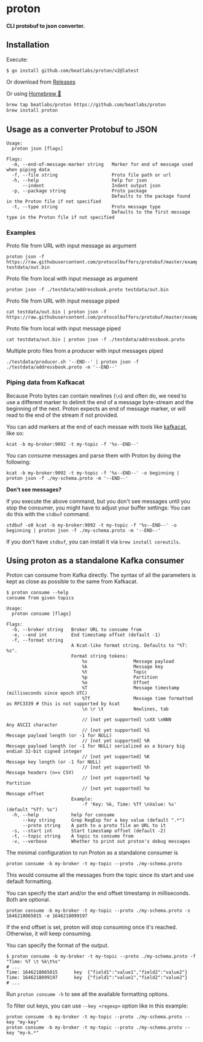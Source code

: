 # proton

#### CLI protobuf to json converter.

## Installation

Execute:

```bash
$ go install github.com/beatlabs/proton/v2@latest
```
Or download from [Releases](https://github.com/beatlabs/proton/releases)

Or using [Homebrew 🍺](https://brew.sh)

```bash
brew tap beatlabs/proton https://github.com/beatlabs/proton
brew install proton
```

## Usage as a converter Protobuf to JSON

```shell script
Usage:
  proton json [flags]

Flags:
  -m, --end-of-message-marker string   Marker for end of message used when piping data
  -f, --file string                    Proto file path or url
  -h, --help                           help for json
      --indent                         Indent output json
  -p, --package string                 Proto package
                                       Defaults to the package found in the Proton file if not specified
  -t, --type string                    Proto message type
                                       Defaults to the first message type in the Proton file if not specified
```

### Examples

Proto file from URL with input message as argument
```shell script
proton json -f https://raw.githubusercontent.com/protocolbuffers/protobuf/master/examples/addressbook.proto testdata/out.bin
```

Proto file from local with input message as argument
```shell script
proton json -f ./testdata/addressbook.proto testdata/out.bin
```

Proto file from URL with input message piped
```shell script
cat testdata/out.bin | proton json -f https://raw.githubusercontent.com/protocolbuffers/protobuf/master/examples/addressbook.proto
```

Proto file from local with input message piped
```shell script
cat testdata/out.bin | proton json -f ./testdata/addressbook.proto
```

Multiple proto files from a producer with input messages piped
```shell script
./testdata/producer.sh '--END--' | proton json -f ./testdata/addressbook.proto -m '--END--'
```

### Piping data from Kafkacat

Because Proto bytes can contain newlines (`\n`) and often do,
we need to use a different marker to delimit the end of a message byte-stream and the beginning of the next.
Proton expects an end of message marker, or will read to the end of the stream if not provided.

You can add markers at the end of each messae with tools like [kafkacat](https://github.com/edenhill/kcat), like so:

```shell script
kcat -b my-broker:9092 -t my-topic -f '%s--END--'
```

You can consume messages and parse them with Proton by doing the following:

```shell script
kcat -b my-broker:9092 -t my-topic -f '%s--END--' -o beginning | proton json -f ./my-schema.proto -m '--END--'
```

**Don't see messages?**

If you execute the above command, but you don't see messages until you stop the consumer, you might have to adjust your buffer settings:
You can do this with the `stdbuf` command.

```shell script
stdbuf -o0 kcat -b my-broker:9092 -t my-topic -f '%s--END--' -o beginning | proton json -f ./my-schema.proto -m '--END--'
```

If you don't have `stdbuf`, you can install it via `brew install coreutils`.

## Using proton as a standalone Kafka consumer

Proton can consume from Kafka directly. The syntax of all the parameters is kept as close as possible to the same from Kafkacat.

```shell
$ proton consume --help
consume from given topics

Usage:
  proton consume [flags]

Flags:
  -b, --broker string   Broker URL to consume from
  -e, --end int         End timestamp offset (default -1)
  -f, --format string
                        A Kcat-like format string. Defaults to "%T: %s".
                        Format string tokens:
                        	%s                 Message payload
                        	%k                 Message key
                        	%t                 Topic
                        	%p                 Partition
                        	%o                 Offset
                        	%T                 Message timestamp (milliseconds since epoch UTC)
                        	%Tf                Message time formatted as RFC3339 # this is not supported by kcat
                        	\n \r \t           Newlines, tab

                        	// [not yet supported] \xXX \xNNN         Any ASCII character
                        	// [not yet supported] %S                 Message payload length (or -1 for NULL)
                        	// [not yet supported] %R                 Message payload length (or -1 for NULL) serialized as a binary big endian 32-bit signed integer
                        	// [not yet supported] %K                 Message key length (or -1 for NULL)
                        	// [not yet supported] %h                 Message headers (n=v CSV)
                        	// [not yet supported] %p                 Partition
                        	// [not yet supported] %o                 Message offset
                        Example:
                        	-f 'Key: %k, Time: %Tf \nValue: %s' (default "%Tf: %s")
  -h, --help            help for consume
      --key string      Grep RegExp for a key value (default ".*")
      --proto string    A path to a proto file an URL to it
  -s, --start int       Start timestamp offset (default -2)
  -t, --topic string    A topic to consume from
  -v, --verbose         Whether to print out proton's debug messages
```

The minimal configuration to run Proton as a standalone consumer is
```shell
proton consume -b my-broker -t my-topic --proto ./my-schema.proto
```
This would consume all the messages from the topic since its start and use default formatting.

You can specify the start and/or the end offset timestamp in milliseconds. Both are optional.
```shell
proton consume -b my-broker -t my-topic --proto ./my-schema.proto -s 1646218065015 -e 1646218099197
```
If the end offset is set, proton will stop consuming once it's reached. Otherwise, it will keep consuming.

You can specify the format of the output.
```shell
$ proton consume -b my-broker -t my-topic --proto ./my-schema.proto -f "Time: %T \t %k\t%s"
# ...
Time: 1646218065015 	 key  {"field1":"value1","field2":"value2"}
Time: 1646218099197 	 key  {"field1":"value1","field2":"value2"}
# ... 
```
Run `proton consume -h` to see all the available formatting options.

To filter out keys, you can use `--key <regexp>` option like in this example:
```shell
proton consume -b my-broker -t my-topic --proto ./my-schema.proto --key "my-key"
proton consume -b my-broker -t my-topic --proto ./my-schema.proto --key "my-k.*"
```


